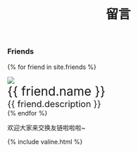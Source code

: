 ﻿---
layout: page
title: 留言
---

### Friends

{% for friend in site.friends %}
<div class="card">
    <div class="card-portrait">
        <a title = "{{ friend.name }}" href="{{ friend.src }}"><img src="{{ friend.portrait }}"></a>
    </div>
    <div class="card-information">
        <div style="text-align:left; font-size:28px">{{ friend.name }}</div>
        <div style="text-align:left; font-size:20px">{{ friend.description }}</div>
    </div>
</div>
{% endfor %}

欢迎大家来交换友链啦啦啦~

{% include valine.html %}
